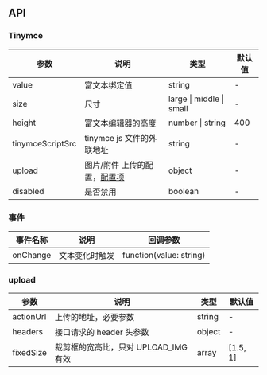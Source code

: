 ## API

### Tinymce

| 参数             | 说明                                    | 类型                     | 默认值 |
| ---------------- | --------------------------------------- | ------------------------ | ------ |
| value            | 富文本绑定值                            | string                   | -      |
| size             | 尺寸                                    | large \| middle \| small | -      |
| height           | 富文本编辑器的高度                      | number \| string         | 400    |
| tinymceScriptSrc | tinymce js 文件的外联地址               | string                   | -      |
| upload           | 图片/附件 上传的配置，[配置项](#upload) | object                   | -      |
| disabled         | 是否禁用                                | boolean                  | -      |

### 事件

| 事件名称 | 说明           | 回调参数                |
| -------- | -------------- | ----------------------- |
| onChange | 文本变化时触发 | function(value: string) |

### upload

| 参数      | 说明                                 | 类型   | 默认值   |
| --------- | ------------------------------------ | ------ | -------- |
| actionUrl | 上传的地址，必要参数                 | string | -        |
| headers   | 接口请求的 header 头参数             | object | -        |
| fixedSize | 裁剪框的宽高比，只对 UPLOAD_IMG 有效 | array  | [1.5, 1] |
